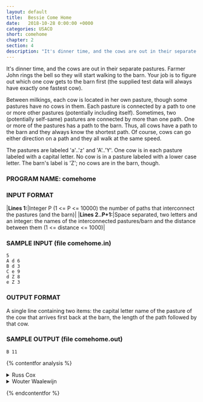 ```yaml
---
layout: default
title:  Bessie Come Home
date:   2018-10-28 0:00:00 +0000
categories: USACO
short: comehome
chapter: 2
section: 4
description: "It's dinner time, and the cows are out in their separate pastures. Farmer John rings the bell so they will start walking to the barn. Your job is to figure out which one cow gets to the barn first (the supplied test data will always have exactly one fastest cow)."
---
```


It's dinner time, and the cows are out in their separate pastures. Farmer John rings the bell so they will start walking to the barn. Your job is to figure out which one cow gets to the barn first (the supplied test data will always have exactly one fastest cow).

Between milkings, each cow is located in her own pasture, though some pastures have no cows in them. Each pasture is connected by a path to one or more other pastures (potentially including itself). Sometimes, two (potentially self-same) pastures are connected by more than one path. One or more of the pastures has a path to the barn. Thus, all cows have a path to the barn and they always know the shortest path. Of course, cows can go either direction on a path and they all walk at the same speed.

The pastures are labeled 'a'..'z' and 'A'..'Y'. One cow is in each pasture labeled with a capital letter. No cow is in a pasture labeled with a lower case letter. The barn's label is 'Z'; no cows are in the barn, though.

### PROGRAM NAME: comehome

### INPUT FORMAT

|**Lines 1:**|Integer P (1 <= P <= 10000) the number of paths that interconnect the pastures (and the barn)|
|**Lines 2..P+1:**|Space separated, two letters and an integer: the names of the interconnected pastures/barn and the distance between them (1 <= distance <= 1000)|

### SAMPLE INPUT (file comehome.in)

```none
5
A d 6
B d 3
C e 9
d Z 8
e Z 3
```

### OUTPUT FORMAT

A single line containing two items: the capital letter name of the pasture of the cow that arrives first back at the barn, the length of the path followed by that cow.

### SAMPLE OUTPUT (file comehome.out)

```none
B 11
```

{% contentfor analysis %}

<details>
<summary>
Russ Cox
</summary>

We use the Floyd-Warshall all pairs shortest path algorithm to calculate the minimum distance between the barn and all other points in the pasture. Then we scan through all the cow-containing pastures looking for the minimum distance.

```cpp
#include <stdio.h>
#include <stdlib.h>
#include <string.h>
#include <assert.h>
#include <ctype.h>

#define INF 60000	/* bigger than longest possible path */

int dist[52][52];

int
char2num(char c)
{
    assert(isalpha(c));

    if(isupper(c))
	return c-'A';
    else
	return c-'a'+26;
}

void
main(void)
{
    FILE *fin, *fout;
    int i, j, k, npath, d;
    char a, b;
    int m;

    fin = fopen("comehome.in", "r");
    fout = fopen("comehome.out", "w");
    assert(fin != NULL && fout != NULL);

    for(i=0; i<52; i++)
    for(j=0; j<52; j++)
	dist[i][j] = INF;

    for(i=0; i<26; i++)
	dist[i][i] = 0;

    fscanf(fin, "%d\n", &npath);
    for(i=0; i<npath; i++) {
	fscanf(fin, "%c %c %d\n", &a, &b, &d);
	a = char2num(a);
	b = char2num(b);
	if(dist[a][b] > d)
	    dist[a][b] = dist[b][a] = d;
    }

    /* floyd warshall all pair shortest path */
    for(k=0; k<52; k++)
    for(i=0; i<52; i++)
    for(j=0; j<52; j++)
	if(dist[i][k]+dist[k][j] < dist[i][j])
	    dist[i][j] = dist[i][k]+dist[k][j];

    /* find closest cow */
    m = INF;
    a = '#';
    for(i='A'; i<='Y'; i++) {
	d = dist[char2num(i)][char2num('Z')];
	if(d < m) {
	    m = d;
	    a = i;
	}
    }

    fprintf(fout, "%c %d\n", a, m);
    exit(0);
}
```

</details>

<details>
<summary>
Wouter Waalewijn
</summary>

This analysis of and code is by Wouter Waalewijn of The Netherlands.

When looking at the problem the first thing you can conclude is that for the solution you will need to know all the distances from the pastures to the barn. After calculating them you only have to check all these distances and pick out the nearest pasture with a cow in it, and that's all.

Because the amount of vertices (=pastures+barn) is small, running Floyd/Warshall algorithm will solve the problem easily in time. If you think programming Floyd/Warshall is easier than Dijkstra, just do it. But you can also solve the problem running Dijkstra once, which of course speeds up your program quite a bit. Just initialise the barn as starting point, and the algorithm will find the distances from the barn to all the pastures which is the same as the distances from all the pastures to the barn because the graph is undirected. Using dijkstra for the solution would make far more complex data solvable within time. Here below you can see my implementation of this solution in Pascal. It might look big, but this way of partitioning your program keeps it easy to debug.

```pascal
Var Dist:Array [1..58] of LongInt;      {Array with distances to barn}
    Vis :Array [1..58] of Boolean;      {Array keeping track which
pastures visited}
    Conn:Array [1..58,1..58] of Word;   {Matrix with length of edges, 0 = no edge}

Procedure Load;
Var TF   :Text;
    X,D,E:Word;
    P1,P2:Char;

Begin
 Assign(TF,'comehome.in');
 Reset(TF);
 Readln(TF,E);                          {Read number of edges}
 For X:=1 to E do
 Begin
  Read(TF,P1);                          {Read both pastures and edge
length}
  Read(TF,P2);
  Read(TF,P2);      {Add edge in matrix if no edge between P1 and P2 yet or}
  Readln(TF,D);     {this edge is shorter than the shortest till now}
  If (Conn[Ord(P1)-Ord('A')+1,Ord(P2)-Ord('A')+1]=0) or
     (Conn[Ord(P1)-Ord('A')+1,Ord(P2)-Ord('A')+1]>D) then
  Begin
   Conn[Ord(P1)-Ord('A')+1,Ord(P2)-Ord('A')+1]:=D;
   Conn[Ord(P2)-Ord('A')+1,Ord(P1)-Ord('A')+1]:=D;
  End;
 End;
 Close(TF);
 For X:=1 to 58 do
  Dist[X]:=2147483647;                  {Set all distances to infinity}
 Dist[Ord('Z')-Ord('A')+1]:=0;          {Set distance from barn to barn to 0}
End;

Procedure Solve;
Var X,P,D:LongInt;                      {P = pasture and D = distance}

Begin
 Repeat
  P:=0;
  D:=2147483647;
  For X:=1 to 58 do                     {Find nearest pasture not
visited yet}
   If Not Vis[X] and (Dist[X]<D) then
   Begin
    P:=X;
    D:=Dist[X];
   End;
  If (P<>0) then
  Begin
   Vis[P]:=True;                        {If there is one mark it
visited}
   For X:=1 to 58 do                    {And update all distances}
    If (Conn[P,X]<>0) and (Dist[X]>Dist[P]+Conn[P,X]) then
     Dist[X]:=Dist[P]+Conn[P,X];
  End;
 Until (P=0);                {Until no reachable and unvisited pastures
left}
End;

Procedure Save;
Var TF  :Text;
    X,BD:LongInt;                       {BD = best distance}
    BP  :Char;                          {BP = best pasture}

Begin
 BD:=2147483647;
 For X:=1 to 25 do                      {Find neares pasture}
  If (Dist[X]<BD) then
  Begin
   BD:=Dist[X];
   BP:=Chr(Ord('A')+X-1);
  End;
 Assign(TF,'comehome.out');
 Rewrite(TF);
 Writeln(TF,BP,' ',BD);                 {Write outcome to disk}
 Close(TF);
End;

Begin
 Load;
 Solve;
 Save;
End.
```

</details>

{% endcontentfor %}